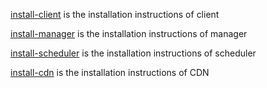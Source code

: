 [install-client](./install-client.md) is the installation instructions of client

[install-manager](./install-manager.md) is the installation instructions of manager

[install-scheduler](./install-scheduler.md) is the installation instructions of scheduler

[install-cdn](./install-cdn.md) is the installation instructions of CDN

